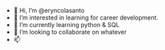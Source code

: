 - 👋 Hi, I’m @eryncolasanto
- 👀 I’m interested in learning for career development.
- 🌱 I’m currently learning python & SQL
- 💞️ I’m looking to collaborate on whatever 
- 📫 

<!---
eryncolasanto/eryncolasanto is a ✨ special ✨ repository because its `README.md` (this file) appears on your GitHub profile.
You can click the Preview link to take a look at your changes.
--->
